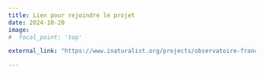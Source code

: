 ```yaml
---
title: Lien pour rejoindre le projet
date: 2024-10-20
image:
#  focal_point: 'top'

external_link: "https://www.inaturalist.org/projects/observatoire-francophone-des-galles"

---
```



<!--more-->


